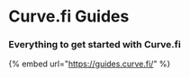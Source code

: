 # Curve.fi Guides

### Everything to get started with Curve.fi

{% embed url="https://guides.curve.fi/" %}



